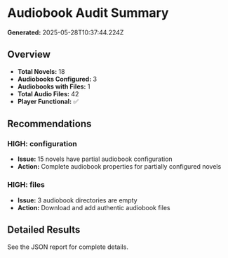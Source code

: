 # Audiobook Audit Summary

**Generated:** 2025-05-28T10:37:44.224Z

## Overview
- **Total Novels:** 18
- **Audiobooks Configured:** 3
- **Audiobooks with Files:** 1
- **Total Audio Files:** 42
- **Player Functional:** ✅

## Recommendations
### HIGH: configuration
- **Issue:** 15 novels have partial audiobook configuration
- **Action:** Complete audiobook properties for partially configured novels

### HIGH: files
- **Issue:** 3 audiobook directories are empty
- **Action:** Download and add authentic audiobook files


## Detailed Results
See the JSON report for complete details.
